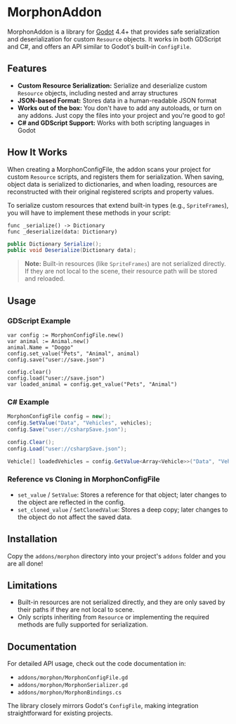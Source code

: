 # MorphonAddon

MorphonAddon is a library for [Godot](https://godotengine.org/) 4.4+ that provides safe serialization and deserialization for custom `Resource` objects.
It works in both GDScript and C#, and offers an API similar to Godot's built-in `ConfigFile`.

## Features

- **Custom Resource Serialization:** Serialize and deserialize custom `Resource` objects, including nested and array structures
- **JSON-based Format:** Stores data in a human-readable JSON format
- **Works out of the box:** You don't have to add any autoloads, or turn on any addons. Just copy the files into your project and you're good to go!
- **C# and GDScript Support:** Works with both scripting languages in Godot

## How It Works

When creating a MorphonConfigFile, the addon scans your project for custom `Resource` scripts, and registers them for serialization.
When saving, object data is serialized to dictionaries, and when loading, resources are reconstructed with their original registered scripts and property values.

To serialize custom resources that extend built-in types (e.g., `SpriteFrames`), you will have to implement these methods in your script:
```gdscript
func _serialize() -> Dictionary
func _deserialize(data: Dictionary)
```
```csharp
public Dictionary Serialize();
public void Deserialize(Dictionary data);
```

> **Note:** Built-in resources (like `SpriteFrames`) are not serialized directly. If they are not local to the scene, their resource path will be stored and reloaded.

## Usage

### GDScript Example

```gdscript
var config := MorphonConfigFile.new()
var animal := Animal.new()
animal.Name = "Doggo"
config.set_value("Pets", "Animal", animal)
config.save("user://save.json")

config.clear()
config.load("user://save.json")
var loaded_animal = config.get_value("Pets", "Animal")
```

### C# Example

```csharp
MorphonConfigFile config = new();
config.SetValue("Data", "Vehicles", vehicles);
config.Save("user://csharpSave.json");

config.Clear();
config.Load("user://csharpSave.json");

Vehicle[] loadedVehicles = config.GetValue<Array<Vehicle>>("Data", "Vehicles").ToArray();
```

### Reference vs Cloning in MorphonConfigFile

- `set_value` / `SetValue`: Stores a reference for that object; later changes to the object are reflected in the config.
- `set_cloned_value` / `SetClonedValue`: Stores a deep copy; later changes to the object do not affect the saved data.

## Installation

Copy the `addons/morphon` directory into your project's `addons` folder and you are all done!

## Limitations

- Built-in resources are not serialized directly, and they are only saved by their paths if they are not local to scene.
- Only scripts inheriting from `Resource` or implementing the required methods are fully supported for serialization.

## Documentation

For detailed API usage, check out the code documentation in:
- `addons/morphon/MorphonConfigFile.gd`
- `addons/morphon/MorphonSerializer.gd`
- `addons/morphon/MorphonBindings.cs`

The library closely mirrors Godot's `ConfigFile`, making integration straightforward for existing projects.
